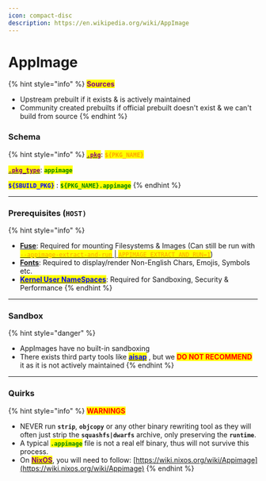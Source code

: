 ```yaml
---
icon: compact-disc
description: https://en.wikipedia.org/wiki/AppImage
---
```


# AppImage

{% hint style="info" %}
<mark style="color:purple;">**Sources**</mark>

* Upstream prebuilt if it exists & is actively maintained
* Community created prebuilts if official prebuilt doesn't exist & we can't build from source
{% endhint %}

### Schema

{% hint style="info" %}
[<mark style="color:purple;">**`.pkg`**</mark>](../../../sbuild/specification/2.pkg.md): <mark style="color:orange;">**`${PKG_NAME}`**</mark>

[<mark style="color:purple;">**`.pkg_type`**</mark>](../../../sbuild/specification/2.pkg.md): <mark style="color:green;">**`appimage`**</mark>

<mark style="color:blue;">**`${SBUILD_PKG}`**</mark> : <mark style="color:green;">**`${PKG_NAME}.appimage`**</mark>
{% endhint %}

***

### **Prerequisites (`HOST)`**

{% hint style="info" %}
* [**Fuse**](../errors-and-quirks/fuse.md): Required for mounting Filesystems & Images (Can still be run with [<mark style="color:orange;">`--appimage-extract-and-run`</mark> | <mark style="color:orange;">`APPIMAGE_EXTRACT_AND_RUN=1`</mark>](https://docs.appimage.org/user-guide/troubleshooting/fuse.html#fallback-if-fuse-can-t-be-made-working))
* [**Fonts**](../errors-and-quirks/fonts.md): Required to display/render Non-English Chars, Emojis, Symbols etc.
* [<mark style="color:blue;">**Kernel User NameSpaces**</mark>](../errors-and-quirks/namespaces.md): Required for Sandboxing, Security & Performance
{% endhint %}

***

### Sandbox

{% hint style="danger" %}
* AppImages have no built-in sandboxing
* There exists third party tools like [<mark style="color:blue;">**aisap**</mark>](https://github.com/mgord9518/aisap) , but we <mark style="color:red;">**DO NOT RECOMMEND**</mark> it as it is not actively maintained
{% endhint %}

***

### Quirks

{% hint style="info" %}
<mark style="color:red;">**WARNINGS**</mark>

* NEVER run **`strip`**, **`objcopy`** or any other binary rewriting tool as they will often just strip the **`squashfs|dwarfs`** archive, only preserving the **`runtime`**.
* A typical <mark style="color:green;">**`.appimage`**</mark> file is not a real elf binary, thus will not survive this process.
* On [<mark style="color:purple;">**NixOS**</mark>](https://nixos.org/), you will need to follow: [https://wiki.nixos.org/wiki/Appimage](https://wiki.nixos.org/wiki/Appimage)
{% endhint %}
